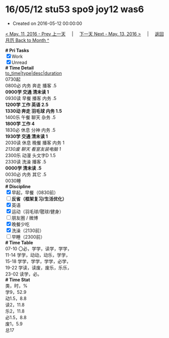 # 16/05/12 stu53 spo9 joy12 was6

- Created on 2016-05-12 00:00:00

[< May. 11, 2016 - Prev 上一天](/lifelogs/2016/05/d11.md) &nbsp; &nbsp; | &nbsp; &nbsp; [下一天 Next - May. 13, 2016 >](/lifelogs/2016/05/d13.md) &nbsp; &nbsp; |  &nbsp; &nbsp; [返回月历 Back to Month ^](/lifelogs/2016/05/index.md)
<br/><div><b># Pri Tasks</b></div><div><input checked="true" type="checkbox"/>Work</div><div><input checked="true" type="checkbox"/>Unread</div><div><b># Time Detail</b></div><div><u>to_time|type|desc|duration</u></div><div>0730起</div><div>0800必 内务 奔走 播客 .5</div><div><b>0900学 交通 清未读 1</b></div><div>0930读 早餐 播客 内务 .5</div><div><b>1200学 工作 英语 2.5</b></div><div><b>1330动 奔走 羽毛球 内务 1.5</b></div><div>1400乐 午餐 聊天 杂务 .5</div><div><b>1800学 工作 4</b></div><div>1830必 休息 分神 内务 .5</div><div><b>1930学 交通 清未读 1</b></div><div>2030读 休息 晚餐 播客 内务 1</div><div><i>2130废 聊天 看室友装电脑 1</i></div><div>2300乐 动漫 头文字D 1.5</div><div>2330读 洗澡 播客 .5</div><div><b>0000学 清未读 .5</b></div><div>0030必 内务 其它 .5</div><div>0030睡</div><div><b># Discipline</b></div><div><input checked="true" type="checkbox"/>早起，早餐（0830前）</div><div><b><input type="checkbox"/></b><b>反省（框架复习/生活优化）</b></div><div><input checked="true" type="checkbox"/>英语</div><div><input checked="true" type="checkbox"/>运动（羽毛球/毽球/健身）</div><div><input type="checkbox"/>朋友圈 / 微博</div><div><input checked="true" type="checkbox"/>晚餐少吃</div><div><input checked="true" type="checkbox"/>洗澡（2130前）</div><div><input type="checkbox"/>早睡（2300前）</div><div><b># Time Table</b></div><div>07-10 〇必，学学，读学，学学，</div><div>11-14 学学，动动，动乐，学学，</div><div>15-18 学学，学学，学学，必学，</div><div>19-22 学读，读废，废乐，乐乐，</div><div>23-02 读学，必。</div><div><b># Time Stat</b></div><div>类，时，%</div><div>学9，52.9</div><div>动1.5，8.8</div><div>读2，11.8</div><div>乐2，11.8</div><div>必1.5，8.8</div><div>废1，5.9</div><div>总17</div>
